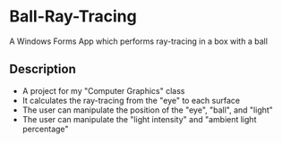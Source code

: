# Ball-Ray-Tracing
A Windows Forms App which performs ray-tracing in a box with a ball

## Description
- A project for my "Computer Graphics" class
- It calculates the ray-tracing from the "eye" to each surface
- The user can manipulate the position of the "eye", "ball", and "light"
- The user can manipulate the "light intensity" and "ambient light percentage"
